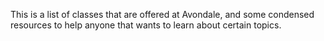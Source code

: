 This is a list of classes that are offered at Avondale, and some condensed resources to help anyone that wants to learn about certain topics.